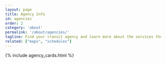 ```yaml
---
layout: page
title: Agency Info
id: agencies
order: 2
category: 'about'
permalink: '/about/agencies/'
tagline: Find your transit agency and learn more about the services they operate and how they connect with the rest of the region.
related: ["maps", "schedules"]
---
```


{% include agency_cards.html %}

